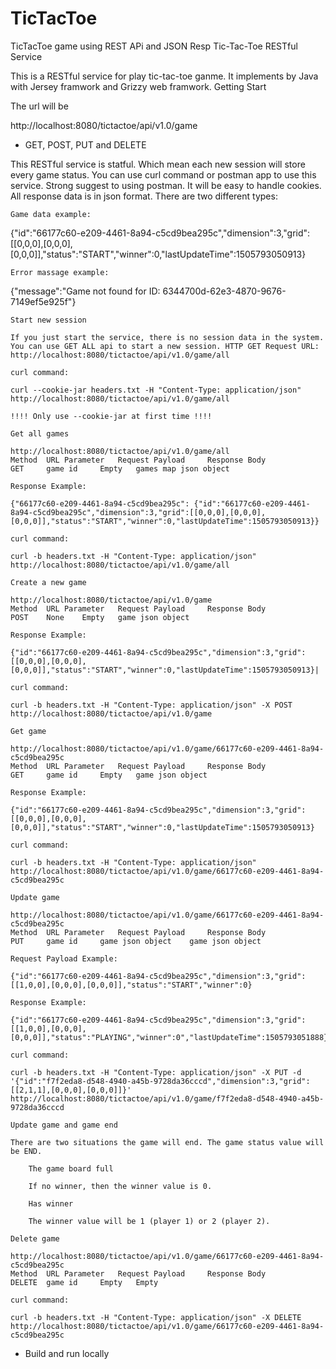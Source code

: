 # TicTacToe
TicTacToe game using REST APi and JSON Resp
Tic-Tac-Toe RESTful Service

This is a RESTful service for play tic-tac-toe ganme. It implements by Java with Jersey framwork and Grizzy web framwork.
Getting Start

The url will be

  http://localhost:8080/tictactoe/api/v1.0/game

* GET, POST, PUT and DELETE

This RESTful service is statful. Which mean each new session will store every game status. You can use curl command or postman app to use this service. Strong suggest to using postman. It will be easy to handle cookies. All response data is in json format. There are two different types:

    Game data example:

{"id":"66177c60-e209-4461-8a94-c5cd9bea295c","dimension":3,"grid":[[0,0,0],[0,0,0],[0,0,0]],"status":"START","winner":0,"lastUpdateTime":1505793050913}

    Error massage example:

{"message":"Game not found for ID: 6344700d-62e3-4870-9676-7149ef5e925f"}

    Start new session

    If you just start the service, there is no session data in the system. You can use GET ALL api to start a new session. HTTP GET Request URL: http://localhost:8080/tictactoe/api/v1.0/game/all

    curl command:

    curl --cookie-jar headers.txt -H "Content-Type: application/json" http://localhost:8080/tictactoe/api/v1.0/game/all

    !!!! Only use --cookie-jar at first time !!!!

    Get all games

    http://localhost:8080/tictactoe/api/v1.0/game/all
    Method 	URL Parameter 	Request Payload 	Response Body
    GET 	game id 	Empty 	games map json object

    Response Example:

    {"66177c60-e209-4461-8a94-c5cd9bea295c": {"id":"66177c60-e209-4461-8a94-c5cd9bea295c","dimension":3,"grid":[[0,0,0],[0,0,0],[0,0,0]],"status":"START","winner":0,"lastUpdateTime":1505793050913}}

    curl command:

    curl -b headers.txt -H "Content-Type: application/json" http://localhost:8080/tictactoe/api/v1.0/game/all

    Create a new game

    http://localhost:8080/tictactoe/api/v1.0/game
    Method 	URL Parameter 	Request Payload 	Response Body
    POST 	None 	Empty 	game json object

    Response Example:

    {"id":"66177c60-e209-4461-8a94-c5cd9bea295c","dimension":3,"grid":[[0,0,0],[0,0,0],[0,0,0]],"status":"START","winner":0,"lastUpdateTime":1505793050913}|

    curl command:

    curl -b headers.txt -H "Content-Type: application/json" -X POST http://localhost:8080/tictactoe/api/v1.0/game

    Get game

    http://localhost:8080/tictactoe/api/v1.0/game/66177c60-e209-4461-8a94-c5cd9bea295c
    Method 	URL Parameter 	Request Payload 	Response Body
    GET 	game id 	Empty 	game json object

    Response Example:

    {"id":"66177c60-e209-4461-8a94-c5cd9bea295c","dimension":3,"grid":[[0,0,0],[0,0,0],[0,0,0]],"status":"START","winner":0,"lastUpdateTime":1505793050913}

    curl command:

    curl -b headers.txt -H "Content-Type: application/json" http://localhost:8080/tictactoe/api/v1.0/game/66177c60-e209-4461-8a94-c5cd9bea295c

    Update game

    http://localhost:8080/tictactoe/api/v1.0/game/66177c60-e209-4461-8a94-c5cd9bea295c
    Method 	URL Parameter 	Request Payload 	Response Body
    PUT 	game id 	game json object 	game json object

    Request Payload Example:

    {"id":"66177c60-e209-4461-8a94-c5cd9bea295c","dimension":3,"grid":[[1,0,0],[0,0,0],[0,0,0]],"status":"START","winner":0}

    Response Example:

    {"id":"66177c60-e209-4461-8a94-c5cd9bea295c","dimension":3,"grid":[[1,0,0],[0,0,0],[0,0,0]],"status":"PLAYING","winner":0","lastUpdateTime":1505793051888}

    curl command:

    curl -b headers.txt -H "Content-Type: application/json" -X PUT -d '{"id":"f7f2eda8-d548-4940-a45b-9728da36cccd","dimension":3,"grid":[[2,1,1],[0,0,0],[0,0,0]]}' http://localhost:8080/tictactoe/api/v1.0/game/f7f2eda8-d548-4940-a45b-9728da36cccd

    Update game and game end

    There are two situations the game will end. The game status value will be END.

        The game board full

        If no winner, then the winner value is 0.

        Has winner

        The winner value will be 1 (player 1) or 2 (player 2).

    Delete game

    http://localhost:8080/tictactoe/api/v1.0/game/66177c60-e209-4461-8a94-c5cd9bea295c
    Method 	URL Parameter 	Request Payload 	Response Body
    DELETE 	game id 	Empty 	Empty

    curl command:

    curl -b headers.txt -H "Content-Type: application/json" -X DELETE http://localhost:8080/tictactoe/api/v1.0/game/66177c60-e209-4461-8a94-c5cd9bea295c

* Build and run locally

